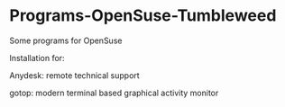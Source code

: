 # Programs-OpenSuse-Tumbleweed

Some programs for OpenSuse

Installation for:

Anydesk: remote technical support

gotop: modern terminal based graphical activity monitor
